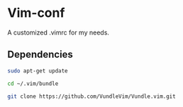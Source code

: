 # Vim-conf
A customized .vimrc for my needs.
## Dependencies
```bash
sudo apt-get update
```
```bash
cd ~/.vim/bundle
```
```bash
git clone https://github.com/VundleVim/Vundle.vim.git
```
